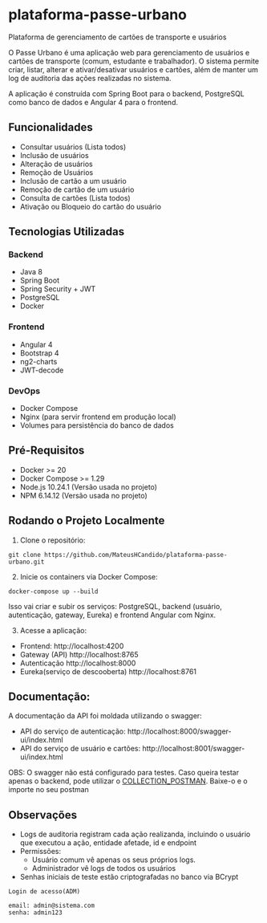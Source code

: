 # plataforma-passe-urbano
Plataforma de gerenciamento de cartões de transporte e usuários


O Passe Urbano é uma aplicação web para gerenciamento de usuários e cartões de transporte (comum, estudante e trabalhador).
O sistema permite criar, listar, alterar e ativar/desativar usuários e cartões, além de manter um log de auditoria das ações realizadas no sistema.

A aplicação é construída com Spring Boot para o backend, PostgreSQL como banco de dados e Angular 4 para o frontend.

## Funcionalidades

- Consultar usuários (Lista todos)
- Inclusão de usuários
- Alteração de usuários
- Remoção de Usuários
- Inclusão de cartão a um usuário
- Remoção de cartão de um usuário
- Consulta de cartões (Lista todos)
- Ativação ou Bloqueio do cartão do usuário

## Tecnologias Utilizadas

### Backend
- Java 8
- Spring Boot
- Spring Security + JWT
- PostgreSQL
- Docker

### Frontend
- Angular 4
- Bootstrap 4
- ng2-charts
- JWT-decode

### DevOps
- Docker Compose
- Nginx (para servir frontend em produção local)
- Volumes para persistência do banco de dados

## Pré-Requisitos
- Docker >= 20
- Docker Compose >= 1.29
- Node.js 10.24.1 (Versão usada no projeto)
- NPM 6.14.12 (Versão usada no projeto)

## Rodando o Projeto Localmente

1. Clone o repositório:
```
git clone https://github.com/MateusHCandido/plataforma-passe-urbano.git
```
2. Inicie os containers via Docker Compose:
```
docker-compose up --build
```

Isso vai criar e subir os serviços: PostgreSQL, backend (usuário, autenticação, gateway, Eureka) e frontend Angular com Nginx.

3. Acesse a aplicação:
- Frontend: http://localhost:4200
- Gateway (API) http://localhost:8765
- Autenticação http://localhost:8000
- Eureka(serviço de descooberta) http://localhost:8761

## Documentação: 

A documentação da API foi moldada utilizando o swagger:
- API do serviço de autenticação: http://localhost:8000/swagger-ui/index.html
- API do serviço de usuário e cartões: http://localhost:8001/swagger-ui/index.html

OBS: O swagger não está configurado para testes. Caso queira testar apenas o backend, pode utilizar o [COLLECTION_POSTMAN](plataforma-passe-urbano.postman_collection.json). Baixe-o e o importe no seu postman

## Observações

- Logs de auditoria registram cada ação realizanda, incluindo o usuário que executou a ação, entidade afetade, id e endpoint
- Permissões:
    - Usuário comum vê apenas os seus próprios logs.
    - Administrador vê logs de todos os usuários
- Senhas iniciais de teste estão criptografadas no banco via BCrypt

```
Login de acesso(ADM)

email: admin@sistema.com
senha: admin123
```
